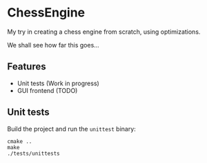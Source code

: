 # ChessEngine
My try in creating a chess engine from scratch, using optimizations.

We shall see how far this goes...

## Features
- Unit tests (Work in progress)
- GUI frontend (TODO)

## Unit tests
Build the project and run the `unittest` binary:
```[bash]
cmake ..
make
./tests/unittests
```
